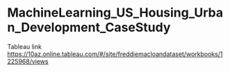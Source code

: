 # MachineLearning_US_Housing_Urban_Development_CaseStudy

Tableau link
https://10az.online.tableau.com/#/site/freddiemacloandataset/workbooks/1225968/views
